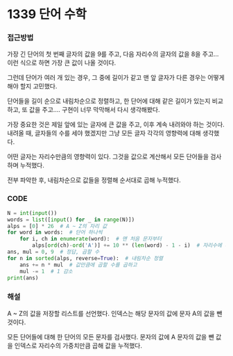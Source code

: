 # 1339 단어 수학



### 접근방법

가장 긴 단어의 첫 번째 글자의 값을 9를 주고, 다음 자리수의 글자의 값을 8을 주고... 이런 식으로 하면 가장 큰 값이 나올 것이다.

그런데 단어가 여러 개 있는 경우, 그 중에 길이가 같고 맨 앞 글자가 다른 경우는 어떻게 해야 할지 고민했다.

단어들을 길이 순으로 내림차순으로 정렬하고, 한 단어에 대해 같은 길이가 있는지 비교하고, 또 값을 주고.... 구현이 너무 막막해서 다시 생각해봤다.

가장 중요한 것은 제일 앞에 있는 글자에 큰 값을 주고, 이후 계속 내려와야 하는 것이다. 내려올 때, 글자들의 수를 세야 했겠지만 그냥 모든 글자 각각의 영향력에 대해 생각했다.

어떤 글자는 자리수만큼의 영향력이 있다. 그것을 값으로 계산해서 모든 단어들을 검사하며 누적했다.

전부 파악한 후, 내림차순으로 값들을 정렬해 순서대로 곱해 누적했다.

### CODE

```python
N = int(input())
words = list([input() for _ in range(N)])
alps = [0] * 26  # A ~ Z의 자리 값
for word in words:  # 단어 하나씩
    for i, ch in enumerate(word):  # 맨 처음 문자부터
        alps[ord(ch)-ord('A')] += 10 ** (len(word) - 1 - i)  # 자리수에 따라 누적
ans, mul = 0, 9  # 정답, 곱할 수
for n in sorted(alps, reverse=True):  # 내림차순 정렬
    ans += n * mul  # 값만큼에 곱할 수를 곱하고
    mul -= 1  # 1 감소
print(ans)
```

### 해설

A ~ Z의 값을 저장할 리스트를 선언했다. 인덱스는 해당 문자의 값에 문자 A의 값을 뺀 것이다.

모든 단어들에 대해 한 단어의 모든 문자를 검사했다. 문자의 값에 A 문자의 값을 뺀 값을 인덱스로 자리수의 가중치만큼 곱해 값을 누적했다.

